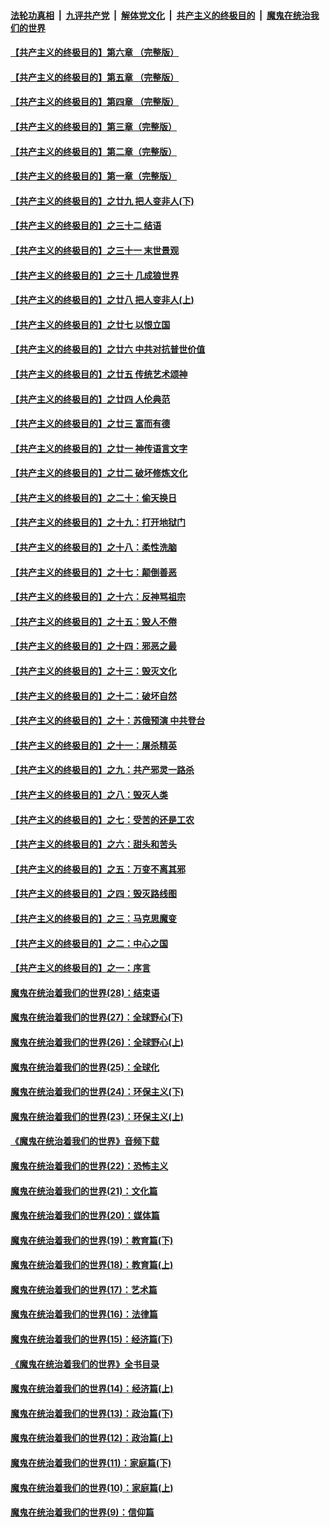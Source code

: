 

####  [法轮功真相](../../../../basic/blob/master/README.md?t=06260231) &nbsp;|&nbsp; [九评共产党](../../../../9ping.md/blob/master/README.md?t=06260231) &nbsp;|&nbsp; [解体党文化](../../../../jtdwh.md/blob/master/README.md?t=06260231)  &nbsp;|&nbsp; [共产主义的终极目的](../../../../gczydzjmd.md/blob/master/README.md?t=06260231) &nbsp;|&nbsp; [魔鬼在统治我们的世界](../../../../mgztzwmdsj.md/blob/master/README.md?t=06260231) 

#### [【共产主义的终极目的】第六章 （完整版）](../pages/nsc422/n11428913.md?t=06260231) 

#### [【共产主义的终极目的】第五章 （完整版）](../pages/nsc422/n11428912.md?t=06260231) 

#### [【共产主义的终极目的】第四章 （完整版）](../pages/nsc422/n11428907.md?t=06260231) 

#### [【共产主义的终极目的】第三章（完整版）](../pages/nsc422/n11428848.md?t=06260231) 

#### [【共产主义的终极目的】第二章（完整版）](../pages/nsc422/n11428831.md?t=06260231) 

#### [【共产主义的终极目的】第一章（完整版）](../pages/nsc422/n11417651.md?t=06260231) 

#### [【共产主义的终极目的】之廿九 把人变非人(下)](../pages/nsc422/n11344140.md?t=06260231) 

#### [【共产主义的终极目的】之三十二 结语](../pages/nsc422/n11360535.md?t=06260231) 

#### [【共产主义的终极目的】之三十一 末世景观](../pages/nsc422/n11351129.md?t=06260231) 

#### [【共产主义的终极目的】之三十 几成狼世界](../pages/nsc422/n11348280.md?t=06260231) 

#### [【共产主义的终极目的】之廿八 把人变非人(上)](../pages/nsc422/n11340492.md?t=06260231) 

#### [【共产主义的终极目的】之廿七 以恨立国](../pages/nsc422/n11336944.md?t=06260231) 

#### [【共产主义的终极目的】之廿六 中共对抗普世价值](../pages/nsc422/n11324785.md?t=06260231) 

#### [【共产主义的终极目的】之廿五 传统艺术颂神](../pages/nsc422/n11296396.md?t=06260231) 

#### [【共产主义的终极目的】之廿四 人伦典范](../pages/nsc422/n11296397.md?t=06260231) 

#### [【共产主义的终极目的】之廿三 富而有德](../pages/nsc422/n11283598.md?t=06260231) 

#### [【共产主义的终极目的】之廿一 神传语言文字](../pages/nsc422/n11263265.md?t=06260231) 

#### [【共产主义的终极目的】之廿二 破坏修炼文化](../pages/nsc422/n11245728.md?t=06260231) 

#### [【共产主义的终极目的】之二十：偷天换日](../pages/nsc422/n11238846.md?t=06260231) 

#### [【共产主义的终极目的】之十九：打开地狱门](../pages/nsc422/n11206376.md?t=06260231) 

#### [【共产主义的终极目的】之十八：柔性洗脑](../pages/nsc422/n11199994.md?t=06260231) 

#### [【共产主义的终极目的】之十七：颠倒善恶](../pages/nsc422/n11179782.md?t=06260231) 

#### [【共产主义的终极目的】之十六：反神骂祖宗](../pages/nsc422/n11166798.md?t=06260231) 

#### [【共产主义的终极目的】之十五：毁人不倦](../pages/nsc422/n11166792.md?t=06260231) 

#### [【共产主义的终极目的】之十四：邪恶之最](../pages/nsc422/n11150249.md?t=06260231) 

#### [【共产主义的终极目的】之十三：毁灭文化](../pages/nsc422/n11135227.md?t=06260231) 

#### [【共产主义的终极目的】之十二：破坏自然](../pages/nsc422/n11135214.md?t=06260231) 

#### [【共产主义的终极目的】之十：苏俄预演 中共登台](../pages/nsc422/n11118424.md?t=06260231) 

#### [【共产主义的终极目的】之十一：屠杀精英](../pages/nsc422/n11118442.md?t=06260231) 

#### [【共产主义的终极目的】之九：共产邪灵一路杀](../pages/nsc422/n11114139.md?t=06260231) 

#### [【共产主义的终极目的】之八：毁灭人类](../pages/nsc422/n11108503.md?t=06260231) 

#### [【共产主义的终极目的】之七：受苦的还是工农](../pages/nsc422/n11101809.md?t=06260231) 

#### [【共产主义的终极目的】之六：甜头和苦头](../pages/nsc422/n11096971.md?t=06260231) 

#### [【共产主义的终极目的】之五：万变不离其邪](../pages/nsc422/n11091285.md?t=06260231) 

#### [【共产主义的终极目的】之四：毁灭路线图](../pages/nsc422/n11086284.md?t=06260231) 

#### [【共产主义的终极目的】之三：马克思魔变](../pages/nsc422/n11061941.md?t=06260231) 

#### [【共产主义的终极目的】之二：中心之国](../pages/nsc422/n11047728.md?t=06260231) 

#### [【共产主义的终极目的】之一：序言](../pages/nsc422/n11086077.md?t=06260231) 

#### [魔鬼在统治着我们的世界(28)：结束语](../pages/nsc422/n10936246.md?t=06260231) 

#### [魔鬼在统治着我们的世界(27)：全球野心(下)](../pages/nsc422/n10928319.md?t=06260231) 

#### [魔鬼在统治着我们的世界(26)：全球野心(上)](../pages/nsc422/n10900318.md?t=06260231) 

#### [魔鬼在统治着我们的世界(25)：全球化](../pages/nsc422/n10788205.md?t=06260231) 

#### [魔鬼在统治着我们的世界(24)：环保主义(下)](../pages/nsc422/n10695307.md?t=06260231) 

#### [魔鬼在统治着我们的世界(23)：环保主义(上)](../pages/nsc422/n10688613.md?t=06260231) 

#### [《魔鬼在统治着我们的世界》音频下载](../pages/nsc422/n10635553.md?t=06260231) 

#### [魔鬼在统治着我们的世界(22)：恐怖主义](../pages/nsc422/n10614727.md?t=06260231) 

#### [魔鬼在统治着我们的世界(21)：文化篇](../pages/nsc422/n10597706.md?t=06260231) 

#### [魔鬼在统治着我们的世界(20)：媒体篇](../pages/nsc422/n10586579.md?t=06260231) 

#### [魔鬼在统治着我们的世界(19)：教育篇(下)](../pages/nsc422/n10564808.md?t=06260231) 

#### [魔鬼在统治着我们的世界(18)：教育篇(上)](../pages/nsc422/n10526970.md?t=06260231) 

#### [魔鬼在统治着我们的世界(17)：艺术篇](../pages/nsc422/n10499093.md?t=06260231) 

#### [魔鬼在统治着我们的世界(16)：法律篇](../pages/nsc422/n10485969.md?t=06260231) 

#### [魔鬼在统治着我们的世界(15)：经济篇(下)](../pages/nsc422/n10469975.md?t=06260231) 

#### [《魔鬼在统治着我们的世界》全书目录](../pages/nsc422/n10464261.md?t=06260231) 

#### [魔鬼在统治着我们的世界(14)：经济篇(上)](../pages/nsc422/n10457370.md?t=06260231) 

#### [魔鬼在统治着我们的世界(13)：政治篇(下)](../pages/nsc422/n10448270.md?t=06260231) 

#### [魔鬼在统治着我们的世界(12)：政治篇(上)](../pages/nsc422/n10444576.md?t=06260231) 

#### [魔鬼在统治着我们的世界(11)：家庭篇(下)](../pages/nsc422/n10440961.md?t=06260231) 

#### [魔鬼在统治着我们的世界(10)：家庭篇(上)](../pages/nsc422/n10435448.md?t=06260231) 

#### [魔鬼在统治着我们的世界(9)：信仰篇](../pages/nsc422/n10432159.md?t=06260231) 

